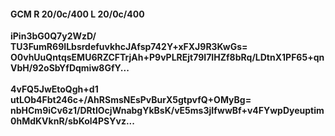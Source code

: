 #### GCM R 20/0c/400 L 20/0c/400
**iPin3bG0Q7y2WzD/**<br/>**TU3FumR69ILbsrdefuvkhcJAfsp742Y+xFXJ9R3KwGs=**<br/>**O0vhUuQntqsEMU6RZCFTrjAh+P9vPLREjt79I7IHZf8bRq/LDtnX1PF65+qnVbH/92oSbYfDqmiw8GfY...**<br/><br/>
**4vFQ5JwEtoQgh+d1**<br/>**utLOb4Fbt246c+/AhRSmsNEsPvBurX5gtpvfQ+OMyBg=**<br/>**nbHCm9iCv6z1/DRtIOcjWnabgYkBsK/vE5ms3jIfwwBf+v4FYwpDyeuptim0hMdKVknR/sbKol4PSYvz...**